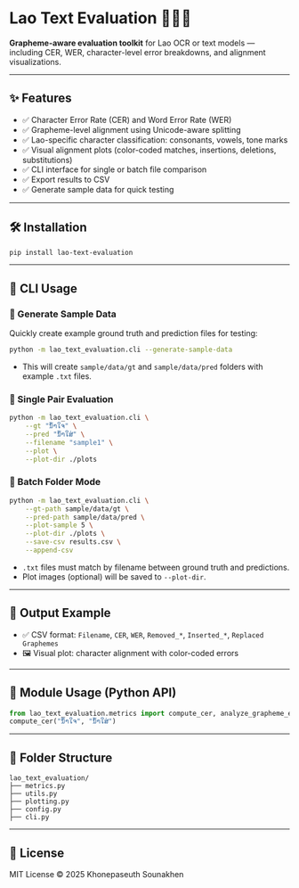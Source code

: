 # Lao Text Evaluation 🧪🇱🇦

**Grapheme-aware evaluation toolkit** for Lao OCR or text models — including CER, WER, character-level error breakdowns, and alignment visualizations.

---

## ✨ Features

- ✅ Character Error Rate (CER) and Word Error Rate (WER)
- ✅ Grapheme-level alignment using Unicode-aware splitting
- ✅ Lao-specific character classification: consonants, vowels, tone marks
- ✅ Visual alignment plots (color-coded matches, insertions, deletions, substitutions)
- ✅ CLI interface for single or batch file comparison
- ✅ Export results to CSV
- ✅ Generate sample data for quick testing

---

## 🛠 Installation

```bash
pip install lao-text-evaluation
```

---

## 🚀 CLI Usage

### 🔹 Generate Sample Data

Quickly create example ground truth and prediction files for testing:

```bash
python -m lao_text_evaluation.cli --generate-sample-data
```

- This will create `sample/data/gt` and `sample/data/pred` folders with example `.txt` files.

### 🔹 Single Pair Evaluation

```bash
python -m lao_text_evaluation.cli \
    --gt "ນ້ຳໃຈ" \
    --pred "ນ້ຳໃສ່" \
    --filename "sample1" \
    --plot \
    --plot-dir ./plots
```

### 🔹 Batch Folder Mode

```bash
python -m lao_text_evaluation.cli \
    --gt-path sample/data/gt \
    --pred-path sample/data/pred \
    --plot-sample 5 \
    --plot-dir ./plots \
    --save-csv results.csv \
    --append-csv
```

- `.txt` files must match by filename between ground truth and predictions.
- Plot images (optional) will be saved to `--plot-dir`.

---

## 🧪 Output Example

- ✅ CSV format: `Filename`, `CER`, `WER`, `Removed_*`, `Inserted_*`, `Replaced Graphemes`
- 🖼️ Visual plot: character alignment with color-coded errors

---

## 🧩 Module Usage (Python API)

```python
from lao_text_evaluation.metrics import compute_cer, analyze_grapheme_errors
compute_cer("ນ້ຳໃຈ", "ນ້ຳໃສ່")
```

---

## 📂 Folder Structure

```
lao_text_evaluation/
├── metrics.py
├── utils.py
├── plotting.py
├── config.py
├── cli.py
```

---

## 📜 License

MIT License © 2025 Khonepaseuth Sounakhen

